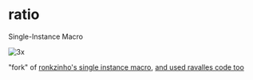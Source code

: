 # ratio
Single-Instance Macro


![3x](https://user-images.githubusercontent.com/101413447/172647825-a9b5598b-048f-4458-ac17-a0dc9dcdd1eb.png)

"fork" of [ronkzinho's single instance macro](https://gist.github.com/ronkzinho/319f328bbaf246ef3b82b3a5b864ebdc), [and used ravalles code too](https://github.com/joe-ldp)
